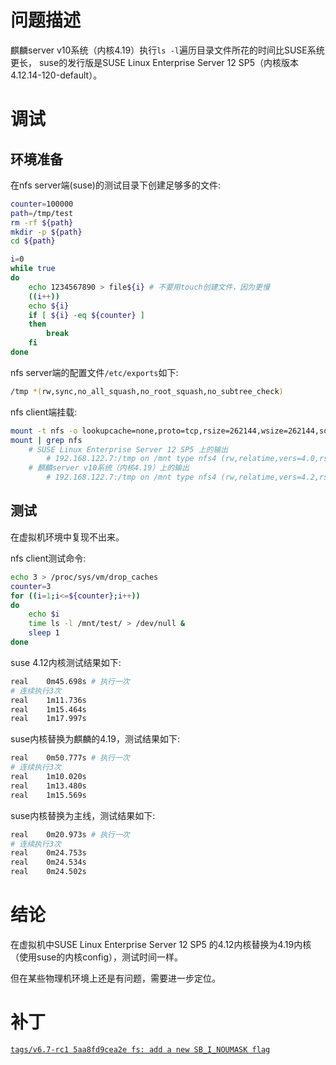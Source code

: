 # 问题描述

麒麟server v10系统（内核4.19）执行`ls -l`遍历目录文件所花的时间比SUSE系统更长，
suse的发行版是SUSE Linux Enterprise Server 12 SP5（内核版本4.12.14-120-default）。

# 调试

## 环境准备

在nfs server端(suse)的测试目录下创建足够多的文件:
```sh
counter=100000
path=/tmp/test
rm -rf ${path}
mkdir -p ${path}
cd ${path}

i=0
while true
do
    echo 1234567890 > file${i} # 不要用touch创建文件，因为更慢
    ((i++))
    echo ${i}
    if [ ${i} -eq ${counter} ]
    then
        break
    fi
done
```

nfs server端的配置文件`/etc/exports`如下:
```sh
/tmp *(rw,sync,no_all_squash,no_root_squash,no_subtree_check)
```

nfs client端挂载:
```sh
mount -t nfs -o lookupcache=none,proto=tcp,rsize=262144,wsize=262144,soft,timeo=180,retrans=300 192.168.122.7:/tmp /mnt
mount | grep nfs
    # SUSE Linux Enterprise Server 12 SP5 上的输出
        # 192.168.122.7:/tmp on /mnt type nfs4 (rw,relatime,vers=4.0,rsize=262144,wsize=262144,namlen=255,soft,proto=tcp,timeo=180,retrans=300,sec=sys,clientaddr=192.168.122.251,lookupcache=none,local_lock=none,addr=192.168.122.7)
    # 麒麟server v10系统（内核4.19）上的输出
        # 192.168.122.7:/tmp on /mnt type nfs4 (rw,relatime,vers=4.2,rsize=262144,wsize=262144,namlen=255,soft,proto=tcp,timeo=180,retrans=300,sec=sys,clientaddr=192.168.122.73,lookupcache=none,local_lock=none,addr=192.168.122.7)
```

## 测试

在虚拟机环境中复现不出来。

nfs client测试命令:
```sh
echo 3 > /proc/sys/vm/drop_caches
counter=3
for ((i=1;i<=${counter};i++))
do
    echo $i
    time ls -l /mnt/test/ > /dev/null &
    sleep 1
done
```

suse 4.12内核测试结果如下:
```sh
real    0m45.698s # 执行一次
# 连续执行3次
real    1m11.736s
real    1m15.464s
real    1m17.997s
```

suse内核替换为麒麟的4.19，测试结果如下:
```sh
real    0m50.777s # 执行一次
# 连续执行3次
real    1m10.020s
real    1m13.480s
real    1m15.569s
```

suse内核替换为主线，测试结果如下:
```sh
real    0m20.973s # 执行一次
# 连续执行3次
real    0m24.753s
real    0m24.534s
real    0m24.502s
```

# 结论

在虚拟机中SUSE Linux Enterprise Server 12 SP5 的4.12内核替换为4.19内核（使用suse的内核config），测试时间一样。

但在某些物理机环境上还是有问题，需要进一步定位。

# 补丁

[`tags/v6.7-rc1 5aa8fd9cea2e fs: add a new SB_I_NOUMASK flag`](https://lore.kernel.org/all/20230911-acl-fix-v3-1-b25315333f6c@kernel.org/)

<!--
fs: add a new SB_I_NOUMASK flag
NFS: Further optimisations for 'ls -l'
NFS: Support larger readdir buffers
NFS: Remove unnecessary kmap in nfs_readdir_xdr_to_array()
NFS: Clean up nfs_readdir_page_filler()
NFS: Clean up directory array handling
nfs: pass the correct prototype to read_cache_page
NFS: Clean up readdir struct nfs_cache_array
nfs: Replace zero-length array with flexible-array member
NFS: Ensure contents of struct nfs_open_dir_context are consistent
NFS: Use the 64-bit server readdir cookies when possible
nfs: optimise readdir cache page invalidation
-->

